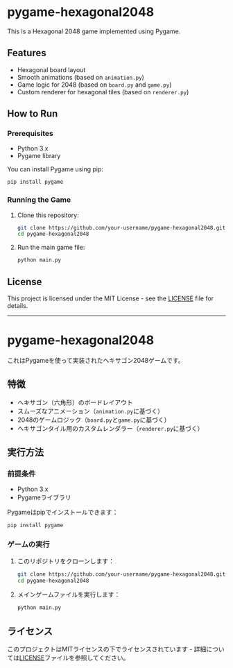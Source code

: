 # pygame-hexagonal2048

This is a Hexagonal 2048 game implemented using Pygame.

## Features
- Hexagonal board layout
- Smooth animations (based on `animation.py`)
- Game logic for 2048 (based on `board.py` and `game.py`)
- Custom renderer for hexagonal tiles (based on `renderer.py`)

## How to Run

### Prerequisites
- Python 3.x
- Pygame library

You can install Pygame using pip:
```bash
pip install pygame
```

### Running the Game
1. Clone this repository:
   ```bash
   git clone https://github.com/your-username/pygame-hexagonal2048.git
   cd pygame-hexagonal2048
   ```
2. Run the main game file:
   ```bash
   python main.py
   ```

## License
This project is licensed under the MIT License - see the [LICENSE](LICENSE) file for details.

---

# pygame-hexagonal2048

これはPygameを使って実装されたヘキサゴン2048ゲームです。

## 特徴
- ヘキサゴン（六角形）のボードレイアウト
- スムーズなアニメーション（`animation.py`に基づく）
- 2048のゲームロジック（`board.py`と`game.py`に基づく）
- ヘキサゴンタイル用のカスタムレンダラー（`renderer.py`に基づく）

## 実行方法

### 前提条件
- Python 3.x
- Pygameライブラリ

Pygameはpipでインストールできます：
```bash
pip install pygame
```

### ゲームの実行
1. このリポジトリをクローンします：
   ```bash
   git clone https://github.com/your-username/pygame-hexagonal2048.git
   cd pygame-hexagonal2048
   ```
2. メインゲームファイルを実行します：
   ```bash
   python main.py
   ```

## ライセンス
このプロジェクトはMITライセンスの下でライセンスされています - 詳細については[LICENSE](LICENSE)ファイルを参照してください。
